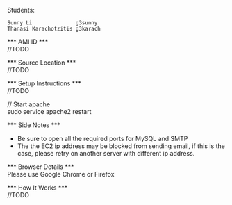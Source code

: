 Students:

    Sunny Li              g3sunny
    Thanasi Karachotzitis g3karach

*** AMI ID ***  
//TODO

*** Source Location ***  
//TODO

*** Setup Instructions ***  
//TODO

// Start apache  
sudo service apache2 restart

*** Side Notes ***

- Be sure to open all the required ports for MySQL and SMTP
- The the EC2 ip address may be blocked from sending email, if this
  is the case, please retry on another server with different ip address.

*** Browser Details ***  
Please use Google Chrome or Firefox

*** How It Works ***  
//TODO
